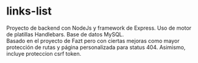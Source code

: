 # links-list
Proyecto de backend con NodeJs y framework de Express. Uso de motor de platillas Handlebars. Base de datos MySQL.  
Basado en el proyecto de Fazt pero con ciertas mejoras como mayor protección de rutas y página personalizada para status 404.
Asimismo, incluye proteccion csrf token.
